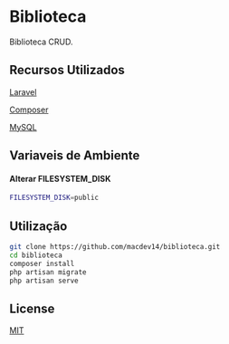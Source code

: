 # Biblioteca

Biblioteca CRUD.

## Recursos Utilizados

[Laravel](https://laravel.com/docs/5.8/installation)

[Composer](https://getcomposer.org)

[MySQL](https://www.mysql.com)

## Variaveis de Ambiente

#### Alterar FILESYSTEM_DISK 

```bash
FILESYSTEM_DISK=public
```

## Utilização



```bash
git clone https://github.com/macdev14/biblioteca.git
cd biblioteca
composer install 
php artisan migrate
php artisan serve
```


## License

[MIT](https://choosealicense.com/licenses/mit/)